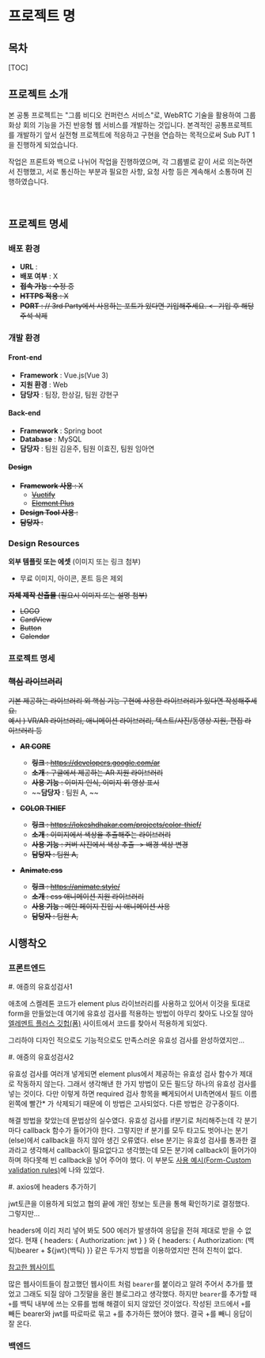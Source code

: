 # 프로젝트 명

## 목차

[TOC]



## 프로젝트 소개

본 공통 프로젝트는 "그룹 비디오 컨퍼런스 서비스"로, WebRTC 기술을 활용하여 그룹 화상 회의 기능을 가진 반응형 웹 서비스를 개발하는 것입니다.
본격적인 공통프로젝트를 개발하기 앞서 실전형 프로젝트에 적응하고 구현을 연습하는 목적으로써 Sub PJT 1을 진행하게 되었습니다.

작업은 프론트와 백으로 나뉘어 작업을 진행하였으며, 각 그룹별로 같이 서로 의논하면서 진행했고, 서로 통신하는 부분과 필요한 사항, 요청 사항 등은 계속해서 소통하며 진행하였습니다.

<br>

## 프로젝트 명세

### 배포 환경

- __URL__ : 
- __배포 여부__ : X
- ~~__접속 가능__ : 수정 중~~
- ~~__HTTPS 적용__ : X~~
- ~~__PORT__ : // 3rd Party에서 사용하는 포트가 있다면 기입해주세요. <- 기입 후 해당 주석 삭제~~
  <br>

### 개발 환경

#### Front-end

- __Framework__ : Vue.js(Vue 3)
- __지원 환경__ : Web 
- __담당자__ : 팀장, 한상길, 팀원 강현구
  <br>

#### Back-end

- __Framework__ : Spring boot
- __Database__ : MySQL
- __담당자__ : 팀원 김윤주, 팀원 이효진, 팀원 임아연
  <br>

#### ~~Design~~

- ~~__Framework 사용__ : X~~
  - ~~[Vuetify](https://vuetifyjs.com/)~~
  - ~~[Element Plus](https://element-plus.org/)~~
- ~~__Design Tool 사용__ :~~
- ~~__담당자__ :~~
  <br>

### Design Resources

__외부 템플릿 또는 에셋__ (이미지 또는 링크 첨부)

- 무료 이미지, 아이콘, 폰트 등은 제외



~~__자체 제작 산출물__ (필요시 이미지 또는 설명 첨부)~~

- ~~LOGO~~
- ~~CardView~~
- ~~Button~~
- ~~Calendar~~
  <br>

### 프로젝트 명세



### ~~핵심 라이브러리~~

~~기본 제공하는 라이브러리 외 핵심 기능 구현에 사용한 라이브러리가 있다면 작성해주세요.   
예시 ) VR/AR 라이브러리, 애니메이션 라이브러리, 텍스트/사진/동영상 지원, 편집 라이브러리 등~~

- ~~__AR CORE__~~
  - ~~__링크__ : https://developers.google.com/ar~~
  - ~~__소개__ : 구글에서 제공하는 AR 지원 라이브러리~~
  - ~~__사용 기능__ : 이미지 인식, 이미지 위 영상 표시~~
  - ~~__담당자__ : 팀원 A, ~~

- ~~__COLOR THIEF__~~
  - ~~__링크__ : https://lokeshdhakar.com/projects/color-thief/~~
  - ~~__소개__ : 이미지에서 색상을 추출해주는 라이브러리~~
  - ~~__사용 기능__ : 커버 사진에서 색상 추출 -> 배경 색상 변경~~
  - ~~__담당자__ : 팀원 A,~~

- ~~__Animate.css__~~
  - ~~__링크__ : https://animate.style/~~
  - ~~__소개__ : css 애니메이션 지원 라이브러리~~
  - ~~__사용 기능__ : 메인 페이지 진입 시 애니메이션 사용~~
  - ~~__담당자__ : 팀원 A,~~



## 시행착오

### 프론트엔드

#. 애증의 유효성검사1

애초에 스켈레톤 코드가 element plus 라이브러리를 사용하고 있어서 이것을 토대로 form을 만들었는데 여기에 유효성 검사를 적용하는 방법이 아무리 찾아도 나오질 않아 [엘레멘트 플러스 깃헙(폼)](https://github.com/element-plus/element-plus/blob/dev/website/docs/en-US/form.md) 사이트에서 코드를 찾아서 적용하게 되었다. 

그리하야 디자인 적으로도 기능적으로도 만족스러운 유효성 검사를 완성하였지만...



#. 애증의 유효성검사2

유효성 검사를 여러개 넣게되면 element plus에서 제공하는 유효성 검사 함수가 제대로 작동하지 않는다. 그래서 생각해낸 한 가지 방법이 모든 필드당 하나의 유효성 검사를 넣는 것이다. 다만 이렇게 하면 required 검사 항목을 빼게되어서 UI측면에서 필드 이름 왼쪽에 빨간* 가 삭제되기 때문에 이 방법은 고사되었다. 다른 방법은 강구중이다. 

해결 방법을 찾았는데 문법상의 실수였다.  유효성 검사를 if분기로 처리해주는데 각 분기마다 callback 함수가 들어가야 한다. 그렇지만 if 분기를 모두 타고도 벗어나는 분기(else)에서 callback을 하지 않아 생긴 오류였다. else 분기는 유효성 검사를 통과한 결과라고 생각해서 callback이 필요없다고 생각했는데 모든 분기에 callback이 들어가야하며 하다못해 빈 callback을 넣어 주어야 했다. 이 부분도 [사용 예시(Form-Custom validation rules)](https://element-plus.org/#/en-US/component/form)에 나와 있었다.



#. axios에 headers 추가하기

jwt토큰을 이용하게 되었고 협의 끝에 개인 정보는 토큰을 통해 확인하기로 결정했다. 그렇지만...

headers에 이리 저리 넣어 봐도 500 에러가 발생하여 응답을 전혀 제대로 받을 수 없었다. 현재 { headers: { Authorization: jwt } } 와 { headers: { Authorization: (백틱)bearer + ${jwt}(백틱) }} 같은 두가지 방법을 이용하였지만 전혀 진척이 없다.

[참고한 웹사이트](https://www.codegrepper.com/code-examples/javascript/axios+send+jwt+token+header)

많은 웹사이트들이 참고했던 웹사이트 처럼 `bearer`를 붙이라고 알려 주어서 추가를 했었고 그래도 되질 않아 그짓말을 올린 블로그라고 생각했다. 하지만 `bearer`를 추가할 때 `+`를 백틱 내부에 쓰는 오류를 범해 해결이 되지 않았던 것이었다. 작성된 코드에서 `+`를 빼든 bearer와 jwt를 따로따로 묶고 +를 추가하든 했어야 했다. 결국 +를 빼니 응답이 잘 온다.



### 백엔드

